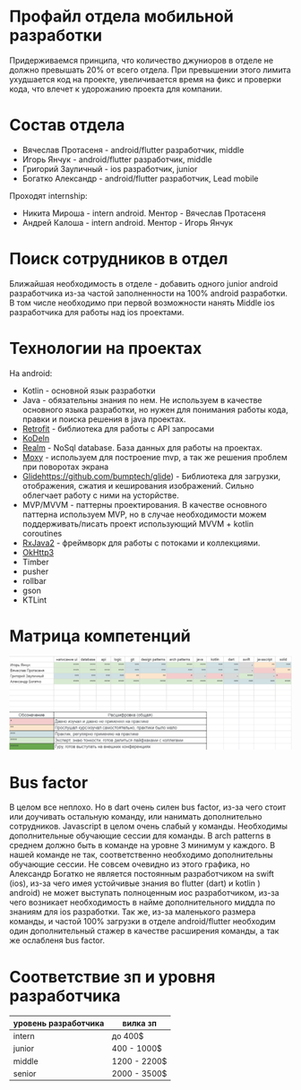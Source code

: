 # Профайл отдела мобильной разработки

Придерживаемся принципа, что количество джуниоров в отделе не должно превышать 20% от всего отдела. При превышении этого лимита ухудшается код на проекте, увеличивается время на фикс и проверки кода, что влечет к удорожанию проекта для компании.

# Состав отдела

- Вячеслав Протасеня - android/flutter разработчик, middle
- Игорь Янчук - android/flutter разработчик, middle
- Григорий Зауличный - ios разработчик, junior
- Богатко Александр - android/flutter разработчик, Lead mobile

Проходят internship:
- Никита Мироша - intern android. Ментор - Вячеслав Протасеня
- Андрей Калоша - intern android. Ментор - Игорь Янчук

# Поиск сотрудников в отдел

Ближайшая необходимость в отделе - добавить одного junior android разработчика из-за частой заполненности на 100% android разработки.
В том числе необходимо при первой возможности нанять Middle ios разработчика для работы над ios проектами.

# Технологии на проектах
На android: 
- Kotlin - основной язык разработки 
- Java - обязательны знания по нем. Не используем в качестве основного языка разработки, но нужен для понимания работы кода, правки и поиска решения в java проектах.
- [Retrofit](https://github.com/square/retrofit) - библиотека для работы с API запросами
- [KoDeIn](https://github.com/Kodein-Framework/Kodein-DI) 
- [Realm](https://docs.mongodb.com/realm-legacy/docs/kotlin/latest/index.html) - NoSql database. База данных для работы на проектах. 
- [Moxy](https://github.com/Arello-Mobile/Moxy) - используем для построение mvp, а так же решения проблем при поворотах экрана
- [Glide]()https://github.com/bumptech/glide) - Библиотека для загрузки, отображения, сжатия и кеширования изображений. Сильно облегчает работу с ними на усторйстве.
-  MVP/MVVM - паттерны проектирования. В качестве основного паттерна используем MVP, но в случае необходимости можем поддерживать/писать проект использующий MVVM + kotlin coroutines
-  [RxJava2](https://github.com/ReactiveX/RxAndroid) - фреймворк для работы с потоками и коллекциями.
-  [OkHttp3](https://square.github.io/okhttp/4.x/okhttp/okhttp3/) 
-  Timber 
-  pusher
-  rollbar
-  gson
-  KTLint

# Матрица компетенций
 ![Матрица компетенций](https://github.com/AlexBogatko/playbook/blob/main/images/competentions.png)
 
# Bus factor
В целом все неплохо. Но в dart очень силен bus factor, из-за чего стоит или доучивать остальную команду, или нанимать дополнительно сотрудников. 
Javascript в целом очень слабый у команды. Необходимы дополнительные обучающие сессии для команды.
В arch patterns в среднем должно быть в команде на уровне 3 минимум у каждого. В нашей команде не так, соответственно необходимо дополнительны обучающие сессии. 
Не совсем очевидно из этого графика, но Александр Богатко не является постоянным разработчиком на swift (ios), из-за чего имея устойчивые знания во flutter (dart) и kotlin ) android) не может выступать полноценным иос разработчиком, из-за чего возникает необходимость в найме дополнительного миддла по знаниям для ios разработки.
Так же, из-за маленького размера команды, и частой 100% загрузки в отделе android/flutter необходим один дополнительный стажер в качестве расширения команды, а так же ослабленя bus factor.

# Соответствие зп и уровня разработчика
| уровень разработчика | вилка зп |
| ---- | ---- |
| intern | до 400$ |
| junior | 400 - 1000$ |
| middle | 1200 - 2200$ |
| senior | 2000 - 3500$ |
